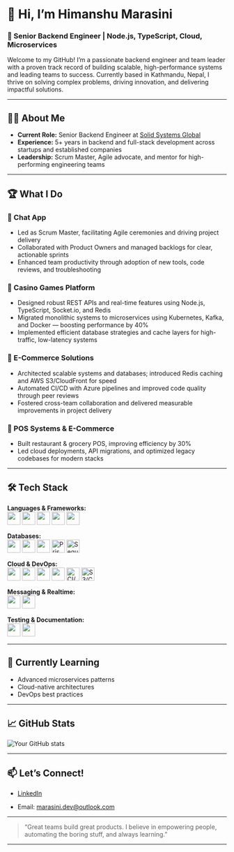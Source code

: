 # 👋 Hi, I’m Himanshu Marasini

### 🚀 Senior Backend Engineer | Node.js, TypeScript, Cloud, Microservices

Welcome to my GitHub! I’m a passionate backend engineer and team leader with a proven track record of building scalable, high-performance systems and leading teams to success. Currently based in Kathmandu, Nepal, I thrive on solving complex problems, driving innovation, and delivering impactful solutions.

---

## 👨‍💻 About Me

- **Current Role:** Senior Backend Engineer at [Solid Systems Global](https://www.solid-global.com)
- **Experience:** 5+ years in backend and full-stack development across startups and established companies
- **Leadership:** Scrum Master, Agile advocate, and mentor for high-performing engineering teams

---

## 🏆 What I Do

### 💬 Chat App

- Led as Scrum Master, facilitating Agile ceremonies and driving project delivery
- Collaborated with Product Owners and managed backlogs for clear, actionable sprints
- Enhanced team productivity through adoption of new tools, code reviews, and troubleshooting

### 🎰 Casino Games Platform

- Designed robust REST APIs and real-time features using Node.js, TypeScript, Socket.io, and Redis
- Migrated monolithic systems to microservices using Kubernetes, Kafka, and Docker — boosting performance by 40%
- Implemented efficient database strategies and cache layers for high-traffic, low-latency systems

### 🛒 E-Commerce Solutions

- Architected scalable systems and databases; introduced Redis caching and AWS S3/CloudFront for speed
- Automated CI/CD with Azure pipelines and improved code quality through peer reviews
- Fostered cross-team collaboration and delivered measurable improvements in project delivery

### 🏪 POS Systems & E-Commerce

- Built restaurant & grocery POS, improving efficiency by 30%
- Led cloud deployments, API migrations, and optimized legacy codebases for modern stacks

---

## 🛠️ Tech Stack

**Languages & Frameworks:**  
<img src="https://cdn.jsdelivr.net/gh/devicons/devicon/icons/javascript/javascript-original.svg" width="30"/>
<img src="https://cdn.jsdelivr.net/gh/devicons/devicon/icons/typescript/typescript-original.svg" width="30"/>
<img src="https://cdn.jsdelivr.net/gh/devicons/devicon/icons/react/react-original.svg" width="30"/>
<img src="https://cdn.jsdelivr.net/gh/devicons/devicon/icons/nestjs/nestjs-original.svg" width="30"/>
<img src="https://cdn.jsdelivr.net/gh/devicons/devicon/icons/nextjs/nextjs-original.svg" width="30"/>

**Databases:**  
<img src="https://cdn.jsdelivr.net/gh/devicons/devicon/icons/postgresql/postgresql-original.svg" width="30"/>
<img src="https://cdn.jsdelivr.net/gh/devicons/devicon/icons/mongodb/mongodb-original.svg" width="30"/>
<img src="https://cdn.jsdelivr.net/gh/devicons/devicon/icons/redis/redis-original.svg" width="30"/>
<img src="https://avatars.githubusercontent.com/u/17219288?s=200&v=4" width="30" title="Prisma"/>
<img src="https://sequelize.org/img/logo.svg" width="30" title="Sequelize"/>

**Cloud & DevOps:**  
<img src="https://cdn.jsdelivr.net/gh/devicons/devicon/icons/amazonwebservices/amazonwebservices-plain-wordmark.svg" width="30"/>
<img src="https://cdn.jsdelivr.net/gh/devicons/devicon/icons/azure/azure-original.svg" width="30"/>
<img src="https://cdn.jsdelivr.net/gh/devicons/devicon/icons/docker/docker-original.svg" width="30"/>
<img src="https://cdn.jsdelivr.net/gh/devicons/devicon/icons/kubernetes/kubernetes-plain.svg" width="30"/>
<img src="https://cdn.jsdelivr.net/gh/devicons/devicon/icons/github/github-original.svg" width="30" title="CI/CD"/>
<img src="https://cdn.jsdelivr.net/gh/devicons/devicon/icons/amazonwebservices/amazonwebservices-original.svg" width="30" title="S3/CloudFront"/>

**Messaging & Realtime:**  
<img src="https://cdn.jsdelivr.net/gh/devicons/devicon/icons/apachekafka/apachekafka-original-wordmark.svg" width="30"/>
<img src="https://cdn.worldvectorlogo.com/logos/socket-io.svg" width="30"/>

**Testing & Documentation:**  
<img src="https://cdn.jsdelivr.net/gh/devicons/devicon/icons/jest/jest-plain.svg" width="30"/>
<img src="https://cdn.jsdelivr.net/gh/devicons/devicon/icons/swagger/swagger-original.svg" width="30"/>

---

## 🌱 Currently Learning

- Advanced microservices patterns
- Cloud-native architectures
- DevOps best practices

---

## 📈 GitHub Stats

![Your GitHub stats](https://github-readme-stats.vercel.app/api?username=Himal-Marasini&show_icons=true&theme=radical)

---

## 📫 Let’s Connect!

- [LinkedIn](https://www.linkedin.com/in/Himal-Marasini)
<!-- - [Portfolio](https://your-portfolio.com)   -->
- Email: marasini.dev@outlook.com

---

> “Great teams build great products. I believe in empowering people, automating the boring stuff, and always learning.”

---
